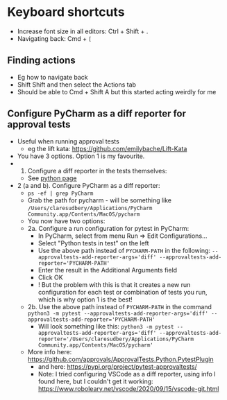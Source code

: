 # Keyboard shortcuts

- Increase font size in all editors: Ctrl + Shift + .
- Navigating back: Cmd + `[`

## Finding actions

- Eg how to navigate back
- Shift Shift and then select the Actions tab
- Should be able to Cmd + Shift A but this started acting weirdly for me

## Configure PyCharm as a diff reporter for approval tests

- Useful when running approval tests
    - eg the lift kata: https://github.com/emilybache/Lift-Kata
- You have 3 options. Option 1 is my favourite.
- 1. Configure a diff reporter in the tests themselves:
    - See [python page](/pages/coding/lang/oo/python.md#configuring-a-diff-reporter-for-python-approval-tests)
- 2 (a and b). Configure PyCharm as a diff reporter:
    - `ps -ef | grep PyCharm`
    - Grab the path for pycharm - will be something like `/Users/claresudbery/Applications/PyCharm Community.app/Contents/MacOS/pycharm`
    - You now have two options:
    - 2a. Configure a run configuration for pytest in PyCharm:   
        - In PyCharm, select from menu Run => Edit Configurations...
        - Select "Python tests in test" on the left 
        - Use the above path instead of `PYCHARM-PATH` in the following: `--approvaltests-add-reporter-args='diff' --approvaltests-add-reporter='PYCHARM-PATH'`
        - Enter the result in the Additional Arguments field
        - Click OK
        - ! But the problem with this is that it creates a new run configuration for each test or combination of tests you run, which is why option 1 is the best!
    - 2b. Use the above path instead of `PYCHARM-PATH` in the command `python3 -m pytest --approvaltests-add-reporter-args='diff' --approvaltests-add-reporter='PYCHARM-PATH'`
        - Will look something like this: `python3 -m pytest --approvaltests-add-reporter-args='diff' --approvaltests-add-reporter='/Users/claresudbery/Applications/PyCharm Community.app/Contents/MacOS/pycharm'`
    - More info here: https://github.com/approvals/ApprovalTests.Python.PytestPlugin
        - and here: https://pypi.org/project/pytest-approvaltests/
        - Note: I tried configuring VSCode as a diff reporter, using info I found here, but I couldn't get it working: https://www.roboleary.net/vscode/2020/09/15/vscode-git.html